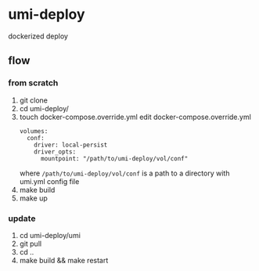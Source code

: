 # umi-deploy
dockerized deploy

## flow

### from scratch

1. git clone
2. cd umi-deploy/
3. touch docker-compose.override.yml
   edit docker-compose.override.yml
   ```
   volumes:
     conf:
       driver: local-persist
       driver_opts:
         mountpoint: "/path/to/umi-deploy/vol/conf"
   ```
   where `/path/to/umi-deploy/vol/conf` is a path to a directory with umi.yml config file
4. make build
5. make up

### update 

1. cd umi-deploy/umi
2. git pull
3. cd ..
4. make build && make restart
